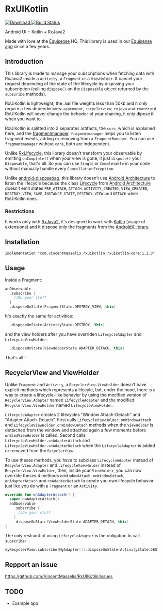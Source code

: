 # RxUIKotlin

[![Download](https://api.bintray.com/packages/vincentmasselis/maven/rx-ui-kotlin/images/download.svg) ](https://bintray.com/vincentmasselis/maven/rx-ui-kotlin/_latestVersion)
[![Build Status](https://app.bitrise.io/app/543a61215e5d2cea/status.svg?token=hG0jM55xlaT9IvOgJcyCJA&branch=master)](https://app.bitrise.io/app/543a61215e5d2cea)

Android UI + Kotlin + RxJava2

Made with love at the [Equisense](http://equisense.com) HQ. This library is used in our [Equisense app](https://play.google.com/store/apps/details?id=com.equisense.motions) since a few years.

## Introduction
This library is made to manage your subscriptions when fetching data with RxJava2 inside a `Activity`, a `Fragment` or a `ViewHolder`. It cancel your request depending of the state of the lifecycle by disposing your subscription (calling `dispose()` on the `Disposable` object returned by the `subscribe` methods).

RxUIKotlin is lightweight, the .aar file weights less than 50kb and it only require a few dependencies: `appcompat`, `recyclerview`, `rxjava` and `rxandroid`. RxUIKotlin will never change the behavior of your chaning, it only dipose it when you want to.

RxUIKotlin is splitted into 2 separates artifacts, the `core`, which is explained here, and the [fragmentmanager](https://github.com/VincentMasselis/RxUIKotlin/tree/master/rxuikotlin-fragmentmanager). `fragmentmanager` helps you to listen fragment events, adding or removing from a `FragmentManager`. You can use `fragmentmanager` without `core`, both are independent.

Unlike [RxLifecycle](https://github.com/trello/RxLifecycle), this library doesn't transform your observable by emitting `onComplete()` when your view is gone, it just `dispose()` your `Disposable`, that's all. So you can use `Single` or `Completable` in your code without manually handle every `CancellationException`.

Unlike [android-disposebag](https://github.com/kizitonwose/android-disposebag), this library doesn't use [Android Architecture](https://developer.android.com/topic/libraries/architecture/index.html) to listen the lifecycle because the class [Lifecycle](https://developer.android.com/topic/libraries/architecture/lifecycle.html) from [Android Architecture](https://developer.android.com/topic/libraries/architecture/index.html) doesn't emit states `PRE_ATTACH`, `ATTACH`, `ACTIVITY_CREATED`, `VIEW_CREATED`, `DESTROY_VIEW`, `SAVE_INSTANCE_STATE`, `DESTROY_VIEW` and `DETACH` while RxUIKotlin does.

### Restrictions

It works only with [RxJava2](https://github.com/ReactiveX/RxJava), it's designed to work with [Kotlin](https://github.com/JetBrains/kotlin) (usage of extensions) and it dispose only the fragments from the [AndroidX library](https://developer.android.com/guide/components/fragments).

## Installation

`implementation "com.vincentmasselis.rxuikotlin:rxuikotlin-core:1.2.0"`

## Usage

Inside a Fragment:

```kotlin
anObservable
  .subscribe {
    //Do your stuff
  }
  .disposeOnState(FragmentState.DESTROY_VIEW, this)
```

It's exactly the same for activities:
```kotlin
  .disposeOnState(ActivityState.DESTROY, this)
```

and the view holders after you have overriden `LifecycleAdapter` and `LifecycleViewHolder`:
```kotlin
  .disposeOnState(ViewHolderState.ADAPTER_DETACH, this)
```

That's all !

## RecyclerView and ViewHolder

Unlike `Fragment` and `Activity`, a `RecyclerView.ViewHolder` doesn't have explicit methods which represents a lifecyle, but, under the hood, there is a way to create a lifecycle-like behavior by using the modified version of `RecyclerView.Adapter` named `LifecycleAdapter` and the modified `RecyclerView.ViewHolder` named `LifecycleViewHolder`.

`LifecycleAdapter` creates 2 lifecycles "Window Attach-Detach" and "Adapter Attach-Detach". First calls `LifecycleViewHolder.onWindowAttach` and `LifecycleViewHolder.onWindowDetach` methods when the `ViewHolder` is dettached from the window and attached again a few moments before `onBindViewHolder` is called. Second calls `LifecycleViewHolder.onAdapterAttach` and `LifecycleViewHolder.onAdapterDetach` when the `LifecycleAdapter` is added or removed from the `RecyclerView`.

To use theses methods, you have to subclass `LifecycleAdapter` instead of `RecyclerView.Adapter` and `LifecycleViewHolder` instead of `RecyclerView.ViewHolder`, then, inside your `ViewHolder`, you can now override theses 4 methods `onWindowAttach`, `onWindowDetach`, `onAdapterAttach` and `onAdapterDetach` to create you own lifecycle behavior just like you do with a `Fragment` or an `Activity`.

```kotlin
override fun onAdapterAttach() {
  super.onAdapterAttach()
  anObservable
    .subscribe {
      //Do your stuff
    }
    .disposeOnState(ViewHolderState.ADAPTER_DETACH, this)
}
```

The only restraint of using `LifecycleAdapter` is the obligation to call `subscribe`:
```kotlin
myRecyclerView.subscribe(MyAdapter()).disposeOnState(ActivityState.DESTROY, this)
```

## Repport an issue

https://github.com/VincentMasselis/RxUIKotlin/issues

## TODO

- Example app
